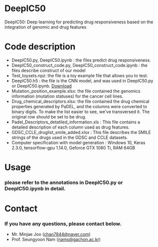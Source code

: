 # DeepIC50
DeepIC50: Deep learning for predicting drug responsiveness based on the integration of genomic and drug features

# Code description
- DeepIC50.py, DeepIC50.ipynb : the files predict drug responsiveness. 
- DeepIC50_construct_code.py, DeepIC50_construct_code.ipynb : the files describe construct of our model
- Test_toysets.npz: the file is a toy example file that allows you to test.
- DeepIC50.h5 : the file is the CNN model, and was used in DeepIC50.py or DeepIC50.ipynb.  [Download](https://drive.google.com/file/d/1j9gwKNSunq18Zr3SeaH9NSHhNhgCOEoJ/view?usp=sharing)
- Mutation_position_example.xlsx: the file contained the genomics information (mutation statuses) for the cancer cell lines.
- Drug_chemical_descriptors.xlsx: the file contained the drug chemical properties generated by PaDEL, and the columns were converted to binary digits. To make the list easier to see, we've transversed it. The original row should be set to be drug.
- Padel_Descriptors_detatiled_information.xls : This file contains a detailed description of each column used as drug features.
- GDSC_CCLE_druglist_smile_added.xlsx : This file describes the SMILE strings of the drugs used in the GDSC and CCLE datasets.
- Computer specification with model generation  : Windows 10, Keras 2.3.0, tensorflow-gpu 1.14.0, Geforce GTX 1080 Ti, RAM 64GB

# Usage
### please refer to the annotations in DeepIC50.py or DeepIC50.ipynb in detail.

# Contact
### If you have any questions, please contact below.
- Mr. Minjae Joo (chan7844@naver.com)
- Prof. Seungyoon Nam (nams@gachon.ac.kr)
